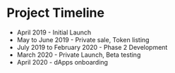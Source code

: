 # Project Timeline

* April 2019 - Initial Launch
* May to June 2019 - Private sale, Token listing
* July 2019 to February 2020 - Phase 2 Development
* March 2020 - Private Launch, Beta testing
* April 2020 - dApps onboarding